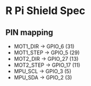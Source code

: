 # R Pi Shield Spec

## PIN mapping

- MOT1_DIR -> GPIO_6 (31)
- MOT1_STEP -> GPIO_5 (29)
- MOT2_DIR -> GPIO_27 (13)
- MOT2_STEP -> GPIO_17 (11)
- MPU_SCL -> GPIO_3 (5)
- MPU_SDA -> GPIO_2 (3)